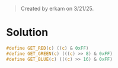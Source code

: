 > Created by erkam on 3/21/25.

# Solution

```c
#define GET_RED(c) ((c) & 0xFF)
#define GET_GREEN(c) (((c) >> 8) & 0xFF)
#define GET_BLUE(c) (((c) >> 16) & 0xFF)
```